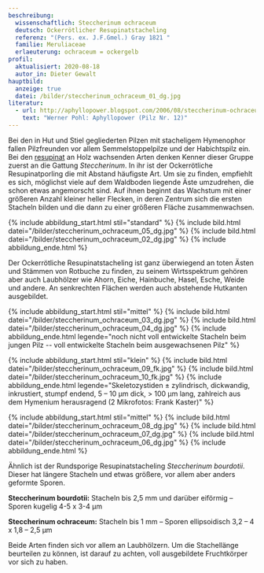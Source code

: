 ```yaml
---
beschreibung:
  wissenschaftlich: Steccherinum ochraceum
  deutsch: Ockerrötlicher Resupinatstacheling
  referenz: "(Pers. ex. J.F.Gmel.) Gray 1821 "
  familie: Meruliaceae
  erlaeuterung: ochraceum = ockergelb
profil:
  aktualisiert: 2020-08-18
  autor_in: Dieter Gewalt
hauptbild:
  anzeige: true
  datei: /bilder/steccherinum_ochraceum_01_dg.jpg
literatur:
  - url: http://aphyllopower.blogspot.com/2006/08/steccherinum-ochraceum-ockerrtlicher.html
    text: "Werner Pohl: Aphyllopower (Pilz Nr. 12)"
---
```

Bei den in Hut und Stiel gegliederten Pilzen mit stacheligem Hymenophor fallen Pilzfreunden vor allem Semmelstoppelpilze und der Habichtspilz ein. Bei den [resupinat](resupinat "Glossar") an Holz wachsenden Arten denken Kenner dieser Gruppe zuerst an die Gattung *Steccherinum*. In ihr ist der Ockerrötliche Resupinatporling die mit Abstand häufigste Art. Um sie zu finden, empfiehlt es sich, möglichst viele auf dem Waldboden liegende Äste umzudrehen, die schon etwas angemorscht sind. Auf ihnen beginnt das Wachstum mit einer größeren Anzahl kleiner heller Flecken, in deren Zentrum sich die ersten Stacheln bilden und die dann zu einer größeren Fläche zusammenwachsen.

{% include abbildung_start.html stil="standard" %}
{% include bild.html datei="/bilder/steccherinum_ochraceum_05_dg.jpg" %}
{% include bild.html datei="/bilder/steccherinum_ochraceum_02_dg.jpg" %}
{% include abbildung_ende.html %}

Der Ockerrötliche Resupinatstacheling ist ganz überwiegend an toten Ästen und Stämmen von Rotbuche zu finden, zu seinem Wirtsspektrum gehören aber auch Laubhölzer wie Ahorn, Eiche, Hainbuche, Hasel, Esche, Weide und andere. An senkrechten Flächen werden auch abstehende Hutkanten ausgebildet.

{% include abbildung_start.html stil="mittel" %}
{% include bild.html datei="/bilder/steccherinum_ochraceum_03_dg.jpg" %}
{% include bild.html datei="/bilder/steccherinum_ochraceum_04_dg.jpg" %}
{% include abbildung_ende.html legende="noch nicht voll entwickelte Stacheln beim jungen Pilz -- voll entwickelte Stacheln beim ausgewachsenen Pilz" %}

{% include abbildung_start.html stil="klein" %}
{% include bild.html datei="/bilder/steccherinum_ochraceum_09_fk.jpg" %}
{% include bild.html datei="/bilder/steccherinum_ochraceum_10_fk.jpg" %}
{% include abbildung_ende.html legende="Skeletozystiden ± zylindrisch, dickwandig, inkrustiert, stumpf endend, 5 – 10 µm dick, > 100 µm lang, zahlreich aus dem Hymenium herausragend (2 Mikrofotos: Frank Kaster)" %}

{% include abbildung_start.html stil="mittel" %}
{% include bild.html datei="/bilder/steccherinum_ochraceum_08_dg.jpg" %}
{% include bild.html datei="/bilder/steccherinum_ochraceum_07_dg.jpg" %}
{% include bild.html datei="/bilder/steccherinum_ochraceum_06_dg.jpg" %}
{% include abbildung_ende.html %}

Ähnlich ist der Rundsporige Resupinatstacheling *Steccherinum bourdotii*. Dieser hat längere Stacheln und etwas größere, vor allem aber anders geformte Sporen.

**Steccherinum bourdotii:** Stacheln bis 2,5 mm und darüber eiförmig – Sporen kugelig 4-5 x 3-4 µm  

**Steccherinum ochraceum:** Stacheln bis 1 mm – Sporen ellipsoidisch 3,2 – 4 x 1,8 – 2,5 µm

Beide Arten finden sich vor allem an Laubhölzern. Um die Stachellänge beurteilen zu können, ist darauf zu achten, voll ausgebildete Fruchtkörper vor sich zu haben.